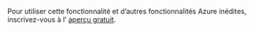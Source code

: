 Pour utiliser cette fonctionnalité et d’autres fonctionnalités Azure inédites, inscrivez-vous à l’ [aperçu gratuit](https://account.windowsazure.com/PreviewFeatures).



<!--HONumber=Nov16_HO3-->


